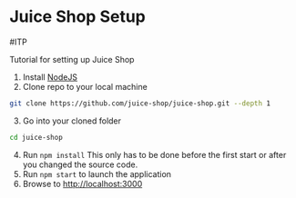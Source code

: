 # Juice Shop Setup
#ITP 

Tutorial for setting up Juice Shop

1. Install [NodeJS](https://nodejs.org)
2. Clone repo to your local machine
```bash
git clone https://github.com/juice-shop/juice-shop.git --depth 1
``` 
3. Go into your cloned folder
```bash
cd juice-shop
```
4. Run `npm install` This only has to be done before the first start or after you changed the source code.
5. Run `npm start` to launch the application
6. Browse to [http://localhost:3000](http://localhost:3000)